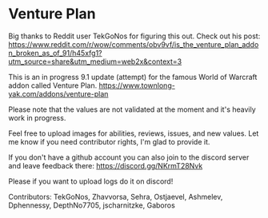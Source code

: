 # Venture Plan

Big thanks to Reddit user TekGoNos for figuring this out. Check out his post: https://www.reddit.com/r/wow/comments/obv9vf/is_the_venture_plan_addon_broken_as_of_91/h45xfg1?utm_source=share&utm_medium=web2x&context=3

This is an in progress 9.1 update (attempt) for the famous World of Warcraft addon called Venture Plan. https://www.townlong-yak.com/addons/venture-plan

Please note that the values are not validated at the moment and it's heavily work in progress.

Feel free to upload images for abilities, reviews, issues, and new values. Let me know if you need contributor rights, I'm glad to provide it.

If you don't have a github account you can also join to the discord server and leave feedback there: https://discord.gg/NKrmT28Nvk

Please if you want to upload logs do it on discord!

Contributors: TekGoNos, Zhavvorsa, Sehra, Ostjaevel, Ashmelev, Dphennessy, DepthNo7705, jscharnitzke, Gaboros